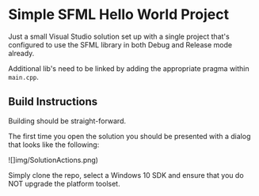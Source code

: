 # Simple SFML Hello World Project

Just a small Visual Studio solution set up with a single project that's
configured to use the SFML library in both Debug and Release mode already.

Additional lib's need to be linked by adding the appropriate pragma within
`main.cpp`.

## Build Instructions

Building should be straight-forward.

The first time you open the solution you should be presented with a dialog that
looks like the following:

![]img/SolutionActions.png)

Simply clone the repo, select a Windows 10 SDK and ensure that you do NOT
upgrade the platform toolset.

